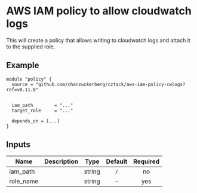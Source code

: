 # AWS IAM policy  to allow cloudwatch logs

This will create a policy that allows writing to cloudwatch logs and attach it to the supplied role.

## Example

```hcl
module "policy" {
  source = "github.com/chanzuckerberg/cztack/aws-iam-policy-cwlogs?ref=v0.11.0"


  iam_path        = "..."
  target_role     = "..."

  depends_on = [...]
}
```


<!-- START -->

## Inputs

| Name | Description | Type | Default | Required |
|------|-------------|:----:|:-----:|:-----:|
| iam_path |  | string | `/` | no |
| role_name |  | string | - | yes |

<!-- END -->
